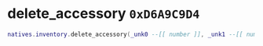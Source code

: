 # delete_accessory `0xD6A9C9D4`

```lua
natives.inventory.delete_accessory(_unk0 --[[ number ]], _unk1 --[[ number ]])
```